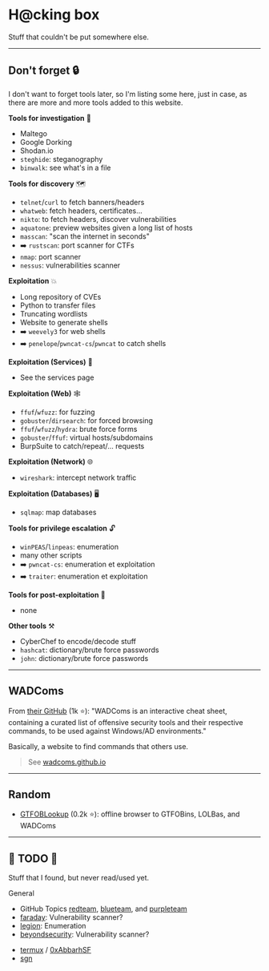 # H@cking box

Stuff that couldn't be put somewhere else.

<hr class="sep-both">

## Don't forget 🔒

I don't want to forget tools later, so I'm listing some here, just in case, as there are more and more tools added to this website.

<div class="row row-cols-md-2 mt-4"><div>

**Tools for investigation** 🔎

* Maltego
* Google Dorking
* Shodan.io
* `steghide`: steganography
* `binwalk`: see what's in a file

**Tools for discovery** 🗺️

* `telnet`/`curl` to fetch banners/headers
* `whatweb`: fetch headers, certificates...
* `nikto`: to fetch headers, discover vulnerabilities
* `aquatone`: preview websites given a long list of hosts
* `masscan`: "scan the internet in seconds"
*  ➡️ `rustscan`: port scanner for CTFs
* `nmap`: port scanner
* `nessus`: vulnerabilities scanner

**Exploitation** 💥

* Long repository of CVEs
* Python to transfer files
* Truncating wordlists
* Website to generate shells
* ➡️ `weevely3` for web shells
* ➡️ `penelope`/`pwncat-cs`/`pwncat` to catch shells

**Exploitation (Services)** 🧟️

* See the services page
</div><div>

**Exploitation (Web)** 🕸️

* `ffuf`/`wfuzz`: for fuzzing
* `gobuster`/`dirsearch`: for forced browsing
* `ffuf`/`wfuzz`/`hydra`: brute force forms
* `gobuster`/`ffuf`: virtual hosts/subdomains
* BurpSuite to catch/repeat/... requests

**Exploitation (Network)** 🌐

* `wireshark`: intercept network traffic

**Exploitation (Databases)** 🖥️

* `sqlmap`: map databases

**Tools for privilege escalation** 🔓

* `winPEAS`/`linpeas`: enumeration
* many other scripts
* ➡️ `pwncat-cs`: enumeration et exploitation
* ➡️ `traiter`: enumeration et exploitation

**Tools for post-exploitation** 🧹

* none

**Other tools** ⚒️

* CyberChef to encode/decode stuff
* `hashcat`: dictionary/brute force passwords
* `john`: dictionary/brute force passwords
</div></div>

<hr class="sep-both">

## WADComs

<div class="row row-cols-md-2"><div>

From [their GitHub](https://github.com/WADComs/WADComs.github.io) (1k ⭐): "WADComs is an interactive cheat sheet, containing a curated list of offensive security tools and their respective commands, to be used against Windows/AD environments."

</div><div>

Basically, a website to find commands that others use.

> See [wadcoms.github.io](https://wadcoms.github.io/)
</div></div>

<hr class="sep-both">

## Random

<div class="row row-cols-md-2 mt-4"><div>

* [GTFOBLookup](https://github.com/nccgroup/GTFOBLookup) (0.2k ⭐): offline browser to GTFOBins, LOLBas, and WADComs
</div><div>
</div></div>

<hr class="sep-both">

## 👻 TODO 👻

Stuff that I found, but never read/used yet.

<div class="row row-cols-md-2"><div>

General

* GitHub Topics [redteam](https://github.com/topics/redteam), [blueteam](https://github.com/topics/blueteam), and [purpleteam](https://github.com/topics/purpleteam)
* [faraday](https://github.com/infobyte/faraday): Vulnerability scanner?
* [legion](https://github.com/carlospolop/legion): Enumeration
* [beyondsecurity](https://www.beyondsecurity.com/): Vulnerability scanner?
</div><div>

* [termux](https://github.com/topics/termux-hacking) / [0xAbbarhSF](https://github.com/0xAbbarhSF/Termux-Nation-2022-Alpha)
* [sgn](https://github.com/EgeBalci/sgn)
</div></div>